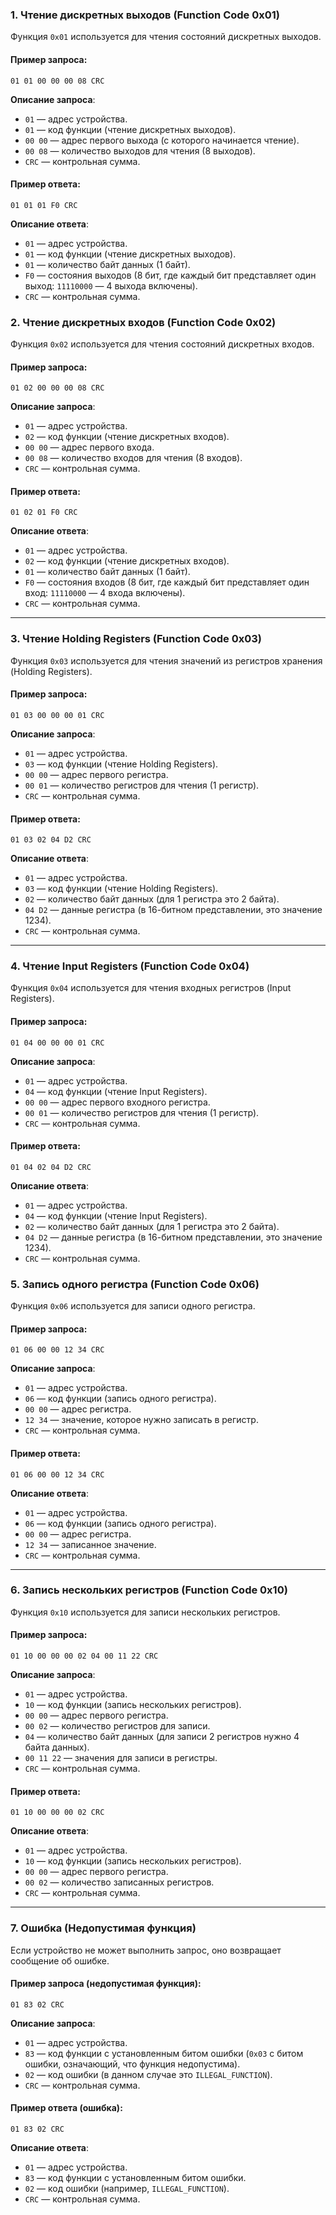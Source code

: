 ### 1. **Чтение дискретных выходов (Function Code 0x01)**

Функция `0x01` используется для чтения состояний дискретных выходов.

#### Пример запроса:
```
01 01 00 00 00 08 CRC
```
**Описание запроса**:

- `01` — адрес устройства.
- `01` — код функции (чтение дискретных выходов).
- `00 00` — адрес первого выхода (с которого начинается чтение).
- `00 08` — количество выходов для чтения (8 выходов).
- `CRC` — контрольная сумма.

#### Пример ответа:
```
01 01 01 F0 CRC
```
**Описание ответа**:

- `01` — адрес устройства.
- `01` — код функции (чтение дискретных выходов).
- `01` — количество байт данных (1 байт).
- `F0` — состояния выходов (8 бит, где каждый бит представляет один выход: `11110000` — 4 выхода включены).
- `CRC` — контрольная сумма.

### 2. **Чтение дискретных входов (Function Code 0x02)**

Функция `0x02` используется для чтения состояний дискретных входов.

#### Пример запроса:
```
01 02 00 00 00 08 CRC
```
**Описание запроса**:

- `01` — адрес устройства.
- `02` — код функции (чтение дискретных входов).
- `00 00` — адрес первого входа.
- `00 08` — количество входов для чтения (8 входов).
- `CRC` — контрольная сумма.

#### Пример ответа:
```
01 02 01 F0 CRC
```
**Описание ответа**:

- `01` — адрес устройства.
- `02` — код функции (чтение дискретных входов).
- `01` — количество байт данных (1 байт).
- `F0` — состояния входов (8 бит, где каждый бит представляет один вход: `11110000` — 4 входа включены).
- `CRC` — контрольная сумма.

---

### 3. **Чтение Holding Registers (Function Code 0x03)**

Функция `0x03` используется для чтения значений из регистров хранения (Holding Registers).

#### Пример запроса:
```
01 03 00 00 00 01 CRC
```
**Описание запроса**:

- `01` — адрес устройства.
- `03` — код функции (чтение Holding Registers).
- `00 00` — адрес первого регистра.
- `00 01` — количество регистров для чтения (1 регистр).
- `CRC` — контрольная сумма.

#### Пример ответа:
```
01 03 02 04 D2 CRC
```
**Описание ответа**:

- `01` — адрес устройства.
- `03` — код функции (чтение Holding Registers).
- `02` — количество байт данных (для 1 регистра это 2 байта).
- `04 D2` — данные регистра (в 16-битном представлении, это значение 1234).
- `CRC` — контрольная сумма.

---

### 4. **Чтение Input Registers (Function Code 0x04)**

Функция `0x04` используется для чтения входных регистров (Input Registers).

#### Пример запроса:
```
01 04 00 00 00 01 CRC
```
**Описание запроса**:

- `01` — адрес устройства.
- `04` — код функции (чтение Input Registers).
- `00 00` — адрес первого входного регистра.
- `00 01` — количество регистров для чтения (1 регистр).
- `CRC` — контрольная сумма.

#### Пример ответа:
```
01 04 02 04 D2 CRC
```
**Описание ответа**:

- `01` — адрес устройства.
- `04` — код функции (чтение Input Registers).
- `02` — количество байт данных (для 1 регистра это 2 байта).
- `04 D2` — данные регистра (в 16-битном представлении, это значение 1234).
- `CRC` — контрольная сумма.

### 5. **Запись одного регистра (Function Code 0x06)**

Функция `0x06` используется для записи одного регистра.

#### Пример запроса:
```
01 06 00 00 12 34 CRC
```
**Описание запроса**:

- `01` — адрес устройства.
- `06` — код функции (запись одного регистра).
- `00 00` — адрес регистра.
- `12 34` — значение, которое нужно записать в регистр.
- `CRC` — контрольная сумма.

#### Пример ответа:
```
01 06 00 00 12 34 CRC
```
**Описание ответа**:

- `01` — адрес устройства.
- `06` — код функции (запись одного регистра).
- `00 00` — адрес регистра.
- `12 34` — записанное значение.
- `CRC` — контрольная сумма.

---

### 6. **Запись нескольких регистров (Function Code 0x10)**

Функция `0x10` используется для записи нескольких регистров.

#### Пример запроса:
```
01 10 00 00 00 02 04 00 11 22 CRC
```
**Описание запроса**:

- `01` — адрес устройства.
- `10` — код функции (запись нескольких регистров).
- `00 00` — адрес первого регистра.
- `00 02` — количество регистров для записи.
- `04` — количество байт данных (для записи 2 регистров нужно 4 байта данных).
- `00 11 22` — значения для записи в регистры.
- `CRC` — контрольная сумма.

#### Пример ответа:
```
01 10 00 00 00 02 CRC
```
**Описание ответа**:

- `01` — адрес устройства.
- `10` — код функции (запись нескольких регистров).
- `00 00` — адрес первого регистра.
- `00 02` — количество записанных регистров.
- `CRC` — контрольная сумма.

---

### 7. **Ошибка (Недопустимая функция)**

Если устройство не может выполнить запрос, оно возвращает сообщение об ошибке.

#### Пример запроса (недопустимая функция):
```
01 83 02 CRC
```
**Описание запроса**:

- `01` — адрес устройства.
- `83` — код функции с установленным битом ошибки (`0x03` с битом ошибки, означающий, что функция недопустима).
- `02` — код ошибки (в данном случае это `ILLEGAL_FUNCTION`).
- `CRC` — контрольная сумма.

#### Пример ответа (ошибка):
```
01 83 02 CRC
```
**Описание ответа**:

- `01` — адрес устройства.
- `83` — код функции с установленным битом ошибки.
- `02` — код ошибки (например, `ILLEGAL_FUNCTION`).
- `CRC` — контрольная сумма.
